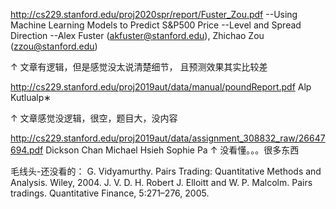 http://cs229.stanford.edu/proj2020spr/report/Fuster_Zou.pdf
--Using Machine Learning Models to Predict S&P500 Price
--Level and Spread Direction
--Alex Fuster (akfuster@stanford.edu), Zhichao Zou (zzou@stanford.edu)

↑ 文章有逻辑，但是感觉没太说清楚细节， 且预测效果其实比较差

http://cs229.stanford.edu/proj2019aut/data/manual/poundReport.pdf
Alp Kutlualp∗

↑ 文章感觉没逻辑，很空，题目大，没内容

http://cs229.stanford.edu/proj2019aut/data/assignment_308832_raw/26647694.pdf
Dickson Chan Michael Hsieh Sophie Pa
↑ 没看懂。。。很多东西

毛线头-还没看的：
G. Vidyamurthy. Pairs Trading: Quantitative Methods and Analysis. Wiley, 2004.
J. V. D. H. Robert J. Elloitt and W. P. Malcolm. Pairs tradings. Quantitative Finance, 5:271–276, 2005.
 
